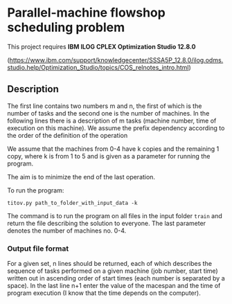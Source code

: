 # Parallel-machine flowshop scheduling problem

This project requires **IBM ILOG CPLEX Optimization Studio 12.8.0**

(https://www.ibm.com/support/knowledgecenter/SSSA5P_12.8.0/ilog.odms.studio.help/Optimization_Studio/topics/COS_relnotes_intro.html)

## Description 
The first line contains two numbers m and n, the first of which is the number of tasks and the second one is the number of machines. In the following lines there is a description of m tasks (machine number, time of execution on this machine). We assume the prefix dependency according to the order of the definition of the operation

We assume that the machines from 0-4 have k copies and the remaining 1 copy, where k is from 1 to 5 and is given as a parameter for running the program.

The aim is to minimize the end of the last operation.

To run the program:
```
titov.py path_to_folder_with_input_data -k
```
The command is to run the program on all files in the input folder `train` and return the file describing the solution to everyone. The last parameter denotes the number of machines no. 0-4.
### Output file format
For a given set, n lines should be returned, each of which describes the sequence of tasks performed on a given machine (job number, start time) written out in ascending order of start times (each number is separated by a space). In the last line n+1 enter the value of the macespan and the time of program execution (I know that the time depends on the computer).
